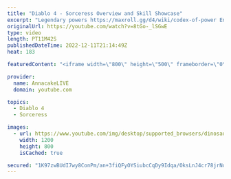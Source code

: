 ```yaml
---
title: "Diablo 4 - Sorceress Overview and Skill Showcase"
excerpt: "Legendary powers https://maxroll.gg/d4/wiki/codex-of-power Enchantment Effects ..."
originalUrl: https://youtube.com/watch?v=8tGo-_lSGwE
type: video
length: PT11M42S
publishedDateTime: 2022-12-11T21:14:49Z
heat: 183

featuredContent: "<iframe width=\"800\" height=\"500\" frameborder=\"0\" src=\"https://www.youtube.com/embed/8tGo-_lSGwE\" allow=\"accelerometer; autoplay; encrypted-media; gyroscope; picture-in-picture\" allowfullscreen></iframe>"

provider:
  name: AnnacakeLIVE
  domain: youtube.com

topics:
  - Diablo 4
  - Sorceress

images:
  - url: https://www.youtube.com/img/desktop/supported_browsers/dinosaur.png
    width: 1200
    height: 800
    isCached: true

secured: "1K97zwBUdI7wy8ConPm/an+3fiQFyOYSiubcCqDy9Idqa/OksLnJ4cr78jrNoGDmC0CetXT3+EyqBnIAFGj/cUARpCbvXL2md/DUPTZ/ieId2Bue72V9howBBXPPqw100i+bUVaRcYaKRGe3Nq+Hgp7OOPfni/E/T4j0YlSuPjfg10ipGGxj9j60TlssV5MBReZhPLwF4ezECaunGrkLuKly11R+hwJDFr0J9/MMkj6T8h63N0i1Bckz0pN2MBUyQL1Tte+K9hgr3VQSf9QcngcpUvouV5yuVw7Cy5iiHcm1qEyIRhtl7Xyjnble30OZisoDhDYY2zmuYuw4wVGCVUCLDhqMf8MoI1fKVEd7skX3vSLy9IGzvQN1H0dFF7Vy0oti86iuiP988NgYBbRUYA==;YjYeV3uWzjVd4T5/9V/98A=="
---
```


